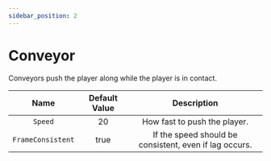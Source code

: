 ```yaml
---
sidebar_position: 2
---
```


# Conveyor

Conveyors push the player along while the player is in contact.

| Name | Default Value | Description
|:-----:|:-----:|:-----:
| `Speed` | 20 | How fast to push the player.
| `FrameConsistent` | true | If the speed should be consistent, even if lag occurs.
